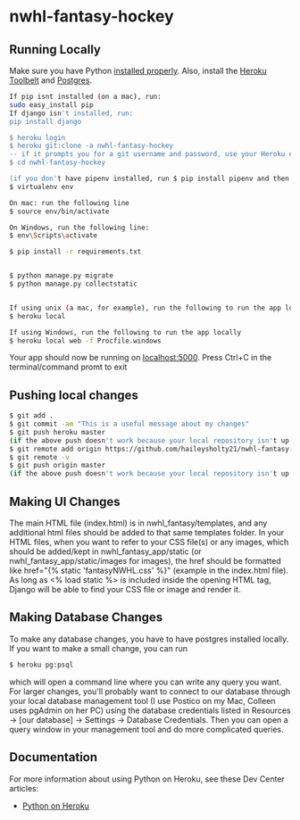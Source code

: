 # nwhl-fantasy-hockey
## Running Locally

Make sure you have Python [installed properly](http://install.python-guide.org).  Also, install the [Heroku Toolbelt](https://toolbelt.heroku.com/) and [Postgres](https://devcenter.heroku.com/articles/heroku-postgresql#local-setup).

```sh
If pip isnt installed (on a mac), run:
sudo easy_install pip
If django isn't installed, run: 
pip install django

$ heroku login
$ heroku git:clone -a nwhl-fantasy-hockey
-- if it prompts you for a git username and password, use your Heroku email and the API key for your Heroku account, which you can find near the bottom of your Account settings page 
$ cd nwhl-fantasy-hockey

(if you don't have pipenv installed, run $ pip install pipenv and then run $pipenv install)
$ virtualenv env 

On mac: run the following line
$ source env/bin/activate

On Windows, run the following line:
$ env\Scripts\activate

$ pip install -r requirements.txt


$ python manage.py migrate
$ python manage.py collectstatic


If using unix (a mac, for example), run the following to run the app locally:
$ heroku local

If using Windows, run the following to run the app locally
$ heroku local web -f Procfile.windows
```

Your app should now be running on [localhost:5000](http://localhost:5000/).
Press Ctrl+C in the terminal/command promt to exit 

## Pushing local changes 

```sh
$ git add .
$ git commit -am "This is a useful message about my changes"
$ git push heroku master
(if the above push doesn't work because your local repository isn't up to date run $ git pull heroku master)
$ git remote add origin https://github.com/haileysholty21/nwhl-fantasy-hockey.git
$ git remote -v
$ git push origin master 
(if the above push doesn't work because your local repository isn't up to date run $ git pull origin master)
```

## Making UI Changes

The main HTML file (index.html) is in nwhl_fantasy/templates, and any additional html files should be added to that same templates folder. In your HTML files, when you want to refer to your CSS file(s) or any images, which should be added/kept in nwhl_fantasy_app/static (or nwhl_fantasy_app/static/images for images), the href should be formatted like href="{% static 'fantasyNWHL.css' %}" (example in the index.html file). As long as <% load static %> is included inside the opening HTML tag, Django will be able to find your CSS file or image and render it.

## Making Database Changes

To make any database changes, you have to have postgres installed locally. If you want to make a small change, you can run 
```sh
$ heroku pg:psql
```
which will open a command line where you can write any query you want. For larger changes, you'll probably want to connect to our database through your local database management tool (I use Postico on my Mac, Colleen uses pgAdmin on her PC) using the database credentials listed in Resources -> [our database] -> Settings -> Database Credentials. Then you can open a query window in your management tool and do more complicated queries. 


## Documentation

For more information about using Python on Heroku, see these Dev Center articles:

- [Python on Heroku](https://devcenter.heroku.com/categories/python)
